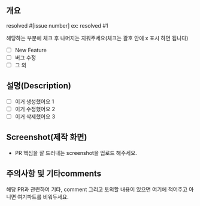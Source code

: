 ## 개요
resolved #[issue number]
ex: resolved #1

해당하는 부분에 체크 후 나머지는 지워주세요(체크는 괄호 안에 x 표시 하면 됩니다)
- [ ] New Feature
- [ ] 버그 수정
- [ ] 그 외

## 설명(Description)
- [ ] 이거 생성했어요 1
- [ ] 이거 수정했어요 2
- [ ] 이거 삭제했어요 3

## Screenshot(제작 화면)
- PR 핵심을 잘 드러내는 screenshot을 업로드 해주세요.

## 주의사항 및 기타comments
해당 PR과 관련하여 기타, comment 그리고 토의할 내용이 있으면 여기에 적어주고 아니면 여기파트를 비워두세요.
